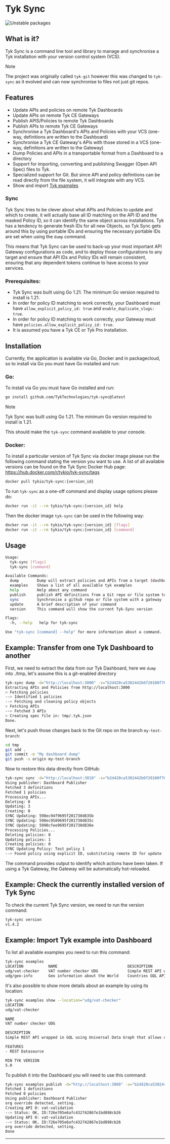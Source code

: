 # Tyk Sync

![Unstable packages](https://github.com/TykTechnologies/tyk-sync/workflows/Unstable%20packages/badge.svg)

## What is it?

Tyk Sync is a command line tool and library to manage and synchronise a Tyk installation with your version control system (VCS).

>[!NOTE] 
The project was originally called `tyk-git` however this was
changed to `tyk-sync` as it evolved and can now synchronise to
files not just git repos.

## Features

- Update APIs and policies on remote Tyk Dashboards
- Update APIs on remote Tyk CE Gateways
- Publish APIS/Policies to remote Tyk Dashboards
- Publish APIs to remote Tyk CE Gateways
- Synchronise a Tyk Dashboard's APIs and Policies with your VCS (one-way, definitions are written to the Dashboard)
- Synchronise a Tyk CE Gateway's APIs with those stored in a VCS (one-way, definitions are written to the Gateway)
- Dump Policies and APIs in a transportable format from a Dashboard to a directory
- Support for importing, converting and publishing Swagger (Open API Spec) files to Tyk.
- Specialized support for Git. But since API and policy definitions can be read directly from
the file system, it will integrate with any VCS.
- Show and import [Tyk examples](https://github.com/TykTechnologies/tyk-examples)

### Sync

Tyk Sync tries to be clever about what APIs and Policies to update and which to create, it will actually base all
ID matching on the API ID and the masked Policy ID, so it can identify the same object across installations. Tyk has
a tendency to generate fresh IDs for all new Objects, so Tyk Sync gets around this by using portable IDs and ensuring
the necessary portable IDs are set when using the `dump` command.

This means that Tyk Sync can be used to back-up your most important API Gateway configurations as code, and to deploy
those configurations to any target and ensure that API IDs and Policy IDs will remain consistent, ensuring that any
dependent tokens continue to have access to your services.

### Prerequisites:

- Tyk Sync was built using Go 1.21. The minimum Go version required to install is 1.21.
- In order for policy ID matching to work correctly, your Dashboard must have `allow_explicit_policy_id: true` and `enable_duplicate_slugs: true`.
- In order for policy ID matching to work correctly, your Gateway must have `policies.allow_explicit_policy_id: true`.
- It is assumed you have a Tyk CE or Tyk Pro installation.

## Installation

Currently, the application is available via Go, Docker and in packagecloud, so to install via Go you must have Go installed and run:

### Go:
To install via Go you must have Go installed and run:

```bash
go install github.com/TykTechnologies/tyk-sync@latest
```

>[!NOTE]
>Tyk Sync was built using Go 1.21. The minimum Go version required to install is 1.21.

This should make the `tyk-sync` command available to your console.

### Docker:

To install a particular version of Tyk Sync via docker image please run the following command stating the version you want to use. A list of all available versions can be found on the Tyk Sync Docker Hub page: https://hub.docker.com/r/tykio/tyk-sync/tags

```bash
docker pull tykio/tyk-sync:{version_id}
```

To run `tyk-sync` as a one-off command and display usage options please do:

```bash
docker run -it --rm tykio/tyk-sync:{version_id} help
```

Then the docker image `tyk-sync` can be used in the following way:

```bash
docker run -it --rm tykio/tyk-sync:{version_id} [flags]
docker run -it --rm tykio/tyk-sync:{version_id} [command]
```

## Usage

```bash
Usage:
  tyk-sync [flags]
  tyk-sync [command]

Available Commands:
  dump        Dump will extract policies and APIs from a target (dashboard)
  examples    Shows a list of all available tyk examples
  help        Help about any command
  publish     publish API definitions from a Git repo or file system to a gateway or dashboard
  sync        Synchronise a github repo or file system with a gateway
  update      A brief description of your command
  version     This command will show the current Tyk-Sync version

Flags:
  -h, --help   help for tyk-sync

Use "tyk-sync [command] --help" for more information about a command.
```

## Example: Transfer from one Tyk Dashboard to another

First, we need to extract the data from our Tyk Dashboard, here we `dump` into ./tmp, let's assume this is a git-enabled
directory

```bash
tyk-sync dump -d="http://localhost:3000" -s="b2d420ca5302442b6f20100f76de7d83" -t="./tmp"
Extracting APIs and Policies from http://localhost:3000
> Fetching policies
--> Identified 1 policies
--> Fetching and cleaning policy objects
> Fetching APIs
--> Fetched 3 APIs
> Creating spec file in: tmp/.tyk.json
Done.
```

Next, let's push those changes back to the Git repo on the branch `my-test-branch`:

```bash
cd tmp
git add .
git commit -m "My dashboard dump"
git push -u origin my-test-branch
```

Now to restore this data directly from GitHub:

```bash
tyk-sync sync -d="http://localhost:3010" -s="b2d420ca5302442b6f20100f76de7d83" -b="refs/heads/my-test-branch" https://github.com/myname/my-test.git
Using publisher: Dashboard Publisher
Fetched 3 definitions
Fetched 1 policies
Processing APIs...
Deleting: 0
Updating: 3
Creating: 0
SYNC Updating: 598ec94f9695f201730d835b
SYNC Updating: 598ec9589695f201730d835c
SYNC Updating: 5990cfee9695f201730d836e
Processing Policies...
Deleting policies: 0
Updating policies: 1
Creating policies: 0
SYNC Updating Policy: Test policy 1
--> Found policy using explicit ID, substituting remote ID for update
```

The command provides output to identify which actions have been taken. If using a Tyk Gateway, the Gateway will be
automatically hot-reloaded.

## Example: Check the currently installed version of Tyk Sync

To check the current Tyk Sync version, we need to run the version command:

```bash
tyk-sync version
v1.4.2
```

## Example: Import Tyk example into Dashboard

To list all available examples you need to run this command:
```bash
tyk-sync examples
LOCATION           NAME                               DESCRIPTION
udg/vat-checker    VAT number checker UDG             Simple REST API wrapped in GQL using Universal Data Graph that allows user to check validity of a VAT number and display some details about it.
udg/geo-info       Geo information about the World    Countries GQL API extended with information from Restcountries
```

It's also possible to show more details about an example by using its location:
```bash
tyk-sync examples show --location="udg/vat-checker"
LOCATION
udg/vat-checker

NAME
VAT number checker UDG

DESCRIPTION
Simple REST API wrapped in GQL using Universal Data Graph that allows user to check validity of a VAT number and display some details about it.

FEATURES
- REST Datasource

MIN TYK VERSION
5.0
```

To publish it into the Dashboard you will need to use this command:
```bash
tyk-sync examples publish -d="http://localhost:3000" -s="b2d420ca5302442b6f20100f76de7d83" -l="udg/vat-checker"
Fetched 1 definitions
Fetched 0 policies
Using publisher: Dashboard Publisher
org override detected, setting.
Creating API 0: vat-validation
--> Status: OK, ID:726e705e6afc432742867e1bd898cb26
Updating API 0: vat-validation
--> Status: OK, ID:726e705e6afc432742867e1bd898cb26
org override detected, setting.
Done
```

---

